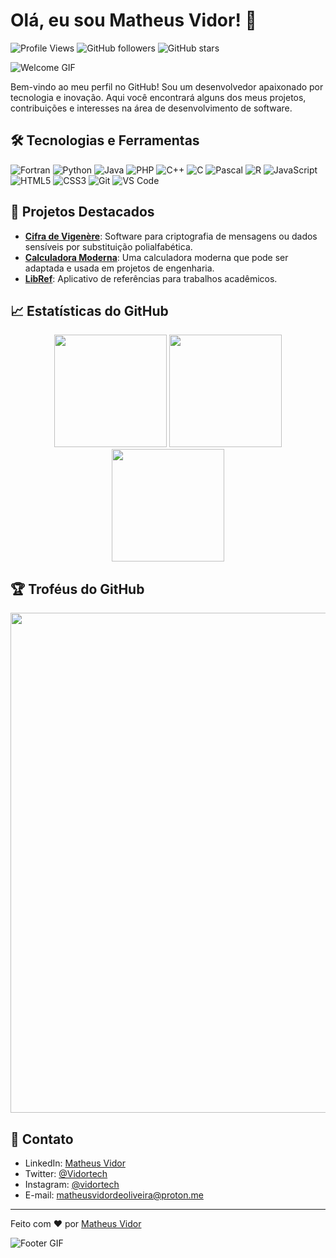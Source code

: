 # Olá, eu sou Matheus Vidor! 👋

![Profile Views](https://komarev.com/ghpvc/?username=Vidortech&color=blueviolet)
![GitHub followers](https://img.shields.io/github/followers/Vidortech?style=social)
![GitHub stars](https://img.shields.io/github/stars/Vidortech?style=social)

![Welcome GIF](https://media.giphy.com/media/xT9IgzoKnwFNmISR8I/giphy.gif)

Bem-vindo ao meu perfil no GitHub! Sou um desenvolvedor apaixonado por tecnologia e inovação. Aqui você encontrará alguns dos meus projetos, contribuições e interesses na área de desenvolvimento de software.

## 🛠️ Tecnologias e Ferramentas

![Fortran](https://img.shields.io/badge/-Fortran-734F96?style=flat&logo=Fortran&logoColor=white)
![Python](https://img.shields.io/badge/-Python-3776AB?style=flat&logo=Python&logoColor=white)
![Java](https://img.shields.io/badge/-Java-007396?style=flat&logo=Java&logoColor=white)
![PHP](https://img.shields.io/badge/-PHP-777BB4?style=flat&logo=PHP&logoColor=white)
![C++](https://img.shields.io/badge/-C++-00599C?style=flat&logo=C++&logoColor=white)
![C](https://img.shields.io/badge/-C-A8B9CC?style=flat&logo=C&logoColor=white)
![Pascal](https://img.shields.io/badge/-Pascal-00599C?style=flat&logo=Pascal&logoColor=white)
![R](https://img.shields.io/badge/-R-276DC3?style=flat&logo=R&logoColor=white)
![JavaScript](https://img.shields.io/badge/-JavaScript-F7DF1E?style=flat&logo=JavaScript&logoColor=black)
![HTML5](https://img.shields.io/badge/-HTML5-E34F26?style=flat&logo=HTML5&logoColor=white)
![CSS3](https://img.shields.io/badge/-CSS3-1572B6?style=flat&logo=CSS3&logoColor=white)
![Git](https://img.shields.io/badge/-Git-F05032?style=flat&logo=Git&logoColor=white)
![VS Code](https://img.shields.io/badge/-VS%20Code-007ACC?style=flat&logo=Visual%20Studio%20Code&logoColor=white)

## 🚀 Projetos Destacados

- [**Cifra de Vigenère**](https://github.com/Vidortech/Cifra-de-vigenere): Software para criptografia de mensagens ou dados sensíveis por substituição polialfabética.
- [**Calculadora Moderna**](https://github.com/Vidortech/deskCode): Uma calculadora moderna que pode ser adaptada e usada em projetos de engenharia.
- [**LibRef**](https://github.com/Vidortech/LibRef): Aplicativo de referências para trabalhos acadêmicos.

## 📈 Estatísticas do GitHub

<div align="center">
  <img height="180em" src="https://github-readme-stats.vercel.app/api?username=Vidortech&show_icons=true&theme=radical&include_all_commits=true&count_private=true"/>
  <img height="180em" src="https://github-readme-stats.vercel.app/api/top-langs/?username=Vidortech&layout=compact&langs_count=7&theme=radical"/>
  <img height="180em" src="https://github-readme-streak-stats.herokuapp.com/?user=Vidortech&theme=radical&hide_border=true"/>
</div>

## 🏆 Troféus do GitHub

<div align="center">
  <img width="800" src="https://github-profile-trophy.vercel.app/?username=Vidortech&theme=radical&no-bg=true&no-frame=true&column=4"/>
</div>


## 💬 Contato

- LinkedIn: [Matheus Vidor](https://www.linkedin.com/in/vidortech/)
- Twitter: [@Vidortech](https://twitter.com/vidortech)
- Instagram: [@vidortech](https://instagram.com/vidortech)
- E-mail: [matheusvidordeoliveira@proton.me](mailto:matheusvidordeoliveira@proton.me)

---

Feito com ❤️ por [Matheus Vidor](https://github.com/Vidortech)

![Footer GIF](https://media.giphy.com/media/3oEduSbSGpGaRX2Vri/giphy.gif)
